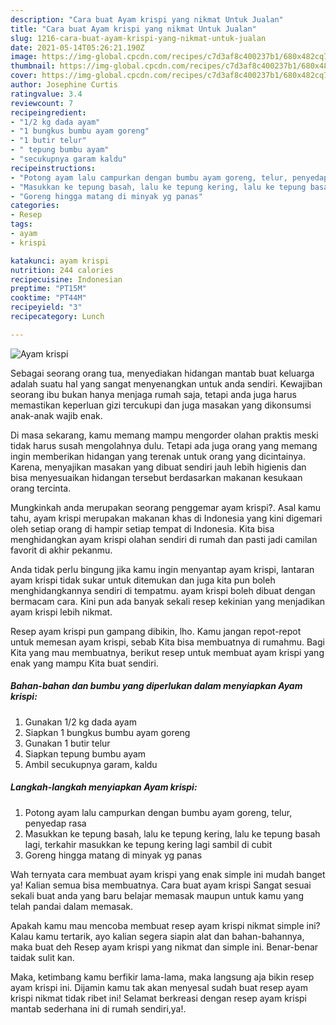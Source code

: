 ```yaml
---
description: "Cara buat Ayam krispi yang nikmat Untuk Jualan"
title: "Cara buat Ayam krispi yang nikmat Untuk Jualan"
slug: 1216-cara-buat-ayam-krispi-yang-nikmat-untuk-jualan
date: 2021-05-14T05:26:21.190Z
image: https://img-global.cpcdn.com/recipes/c7d3af8c400237b1/680x482cq70/ayam-krispi-foto-resep-utama.jpg
thumbnail: https://img-global.cpcdn.com/recipes/c7d3af8c400237b1/680x482cq70/ayam-krispi-foto-resep-utama.jpg
cover: https://img-global.cpcdn.com/recipes/c7d3af8c400237b1/680x482cq70/ayam-krispi-foto-resep-utama.jpg
author: Josephine Curtis
ratingvalue: 3.4
reviewcount: 7
recipeingredient:
- "1/2 kg dada ayam"
- "1 bungkus bumbu ayam goreng"
- "1 butir telur"
- " tepung bumbu ayam"
- "secukupnya garam kaldu"
recipeinstructions:
- "Potong ayam lalu campurkan dengan bumbu ayam goreng, telur, penyedap rasa"
- "Masukkan ke tepung basah, lalu ke tepung kering, lalu ke tepung basah lagi, terkahir masukkan ke tepung kering lagi sambil di cubit"
- "Goreng hingga matang di minyak yg panas"
categories:
- Resep
tags:
- ayam
- krispi

katakunci: ayam krispi 
nutrition: 244 calories
recipecuisine: Indonesian
preptime: "PT15M"
cooktime: "PT44M"
recipeyield: "3"
recipecategory: Lunch

---
```



![Ayam krispi](https://img-global.cpcdn.com/recipes/c7d3af8c400237b1/680x482cq70/ayam-krispi-foto-resep-utama.jpg)

Sebagai seorang orang tua, menyediakan hidangan mantab buat keluarga adalah suatu hal yang sangat menyenangkan untuk anda sendiri. Kewajiban seorang ibu bukan hanya menjaga rumah saja, tetapi anda juga harus memastikan keperluan gizi tercukupi dan juga masakan yang dikonsumsi anak-anak wajib enak.

Di masa  sekarang, kamu memang mampu mengorder olahan praktis meski tidak harus susah mengolahnya dulu. Tetapi ada juga orang yang memang ingin memberikan hidangan yang terenak untuk orang yang dicintainya. Karena, menyajikan masakan yang dibuat sendiri jauh lebih higienis dan bisa menyesuaikan hidangan tersebut berdasarkan makanan kesukaan orang tercinta. 



Mungkinkah anda merupakan seorang penggemar ayam krispi?. Asal kamu tahu, ayam krispi merupakan makanan khas di Indonesia yang kini digemari oleh setiap orang di hampir setiap tempat di Indonesia. Kita bisa menghidangkan ayam krispi olahan sendiri di rumah dan pasti jadi camilan favorit di akhir pekanmu.

Anda tidak perlu bingung jika kamu ingin menyantap ayam krispi, lantaran ayam krispi tidak sukar untuk ditemukan dan juga kita pun boleh menghidangkannya sendiri di tempatmu. ayam krispi boleh dibuat dengan bermacam cara. Kini pun ada banyak sekali resep kekinian yang menjadikan ayam krispi lebih nikmat.

Resep ayam krispi pun gampang dibikin, lho. Kamu jangan repot-repot untuk memesan ayam krispi, sebab Kita bisa membuatnya di rumahmu. Bagi Kita yang mau membuatnya, berikut resep untuk membuat ayam krispi yang enak yang mampu Kita buat sendiri.

<!--inarticleads1-->

##### Bahan-bahan dan bumbu yang diperlukan dalam menyiapkan Ayam krispi:

1. Gunakan 1/2 kg dada ayam
1. Siapkan 1 bungkus bumbu ayam goreng
1. Gunakan 1 butir telur
1. Siapkan  tepung bumbu ayam
1. Ambil secukupnya garam, kaldu




<!--inarticleads2-->

##### Langkah-langkah menyiapkan Ayam krispi:

1. Potong ayam lalu campurkan dengan bumbu ayam goreng, telur, penyedap rasa
1. Masukkan ke tepung basah, lalu ke tepung kering, lalu ke tepung basah lagi, terkahir masukkan ke tepung kering lagi sambil di cubit
1. Goreng hingga matang di minyak yg panas




Wah ternyata cara membuat ayam krispi yang enak simple ini mudah banget ya! Kalian semua bisa membuatnya. Cara buat ayam krispi Sangat sesuai sekali buat anda yang baru belajar memasak maupun untuk kamu yang telah pandai dalam memasak.

Apakah kamu mau mencoba membuat resep ayam krispi nikmat simple ini? Kalau kamu tertarik, ayo kalian segera siapin alat dan bahan-bahannya, maka buat deh Resep ayam krispi yang nikmat dan simple ini. Benar-benar taidak sulit kan. 

Maka, ketimbang kamu berfikir lama-lama, maka langsung aja bikin resep ayam krispi ini. Dijamin kamu tak akan menyesal sudah buat resep ayam krispi nikmat tidak ribet ini! Selamat berkreasi dengan resep ayam krispi mantab sederhana ini di rumah sendiri,ya!.

